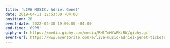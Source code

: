 ```yaml
---
title: 'LIVE MUSIC: Adriel Genet'
date: 2019-04-11 12:53:00 -04:00
position: 20
event-date: 2022-04-30 19:00:00 -04:00
end-time: '09PM'
giphy-url: https://media.giphy.com/media/RHtTmMYwPKcRW/giphy.gif
event-url: https://www.eventbrite.com/e/live-music-adriel-genet-tickets-275368533697
---
```


